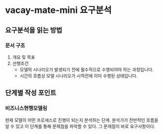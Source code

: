 # vacay-mate-mini 요구분석

## 요구분석을 읽는 방법

### 문서 구조
1. 개요 및 목표
2. 선행조건
   - 모델의 시나리오가 발생되기 전에 필수적으로 수행되어야 하는 과정입니다.
   - 시간의 흐름상 모델 시나리오가 시작전에 이미 수행된 상태입니다.


## 단계별 작성 포인트

### 비즈니스현행모델링
현재 모델이 어떤 프로세스로 진행이 되는지 분석하는 단계. 
분석가가 전반적인 흐름을 알 수 있고 이 단계를 통해 문제점을 파악할 수 있다. 그 문제점이 바로 요구사항이다.


